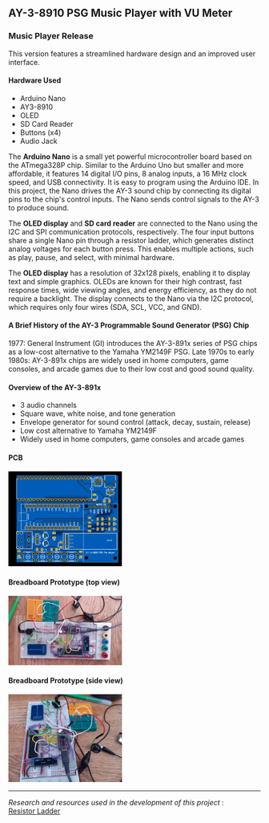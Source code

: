 ## AY-3-8910 PSG Music Player with VU Meter

### Music Player Release
This version features a streamlined hardware design and an improved user interface.

#### Hardware Used
- Arduino Nano
- AY3-8910
- OLED
- SD Card Reader
- Buttons (x4)
- Audio Jack

The **Arduino Nano** is a small yet powerful microcontroller board based on the ATmega328P chip. Similar to the Arduino Uno but smaller and more affordable, it features 14 digital I/O pins, 8 analog inputs, a 16 MHz clock speed, and USB connectivity. It is easy to program using the Arduino IDE. In this project, the Nano drives the AY-3 sound chip by connecting its digital pins to the chip's control inputs. The Nano sends control signals to the AY-3 to produce sound.

The **OLED display** and **SD card reader** are connected to the Nano using the I2C and SPI communication protocols, respectively. The four input buttons share a single Nano pin through a resistor ladder, which generates distinct analog voltages for each button press. This enables multiple actions, such as play, pause, and select, with minimal hardware.

The **OLED display** has a resolution of 32x128 pixels, enabling it to display text and simple graphics. OLEDs are known for their high contrast, fast response times, wide viewing angles, and energy efficiency, as they do not require a backlight. The display connects to the Nano via the I2C protocol, which requires only four wires (SDA, SCL, VCC, and GND).

#### A Brief History of the AY-3 Programmable Sound Generator (PSG) Chip
1977: General Instrument (GI) introduces the AY-3-891x series of PSG chips as a low-cost alternative to the Yamaha YM2149F PSG.
Late 1970s to early 1980s: AY-3-891x chips are widely used in home computers, game consoles, and arcade games due to their low cost and good sound quality.

#### Overview of the AY-3-891x
- 3 audio channels
- Square wave, white noise, and tone generation
- Envelope generator for sound control (attack, decay, sustain, release)
- Low cost alternative to Yamaha YM2149F
- Widely used in home computers, game consoles and arcade games

#### PCB 
<img src="/AY-3-8910-PSG-MusicPlayerREWORKED/Pictures_Prototyping/Photo View_2023-01-25.svg" width="45%" />

#### Breadboard Prototype (top view)
<img src="/AY-3-8910-PSG-MusicPlayerREWORKED/Pictures_Prototyping/BreadboardPrototypePic1.png" width="45%" />

#### Breadboard Prototype (side view)
<img src="/AY-3-8910-PSG-MusicPlayerREWORKED/Pictures_Prototyping/BreadboardPrototypePic2.png" width="45%" />

----
_Research and resources used in the development of this project_ :  
[Resistor Ladder](https://github.com/bxparks/AceButton/blob/develop/docs/resistor_ladder/README.md)

